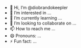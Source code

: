 - 👋 Hi, I’m @diobrandokeepler
- 👀 I’m interested in ...
- 🌱 I’m currently learning ...
- 💞️ I’m looking to collaborate on ...
- 📫 How to reach me ...
- 😄 Pronouns: ...
- ⚡ Fun fact: ...

<!---
Crazydiocccxy/Crazydiocccxy is a ✨ special ✨ repository because its `README.md` (this file) appears on your GitHub profile.
You can click the Preview link to take a look at your changes.
--->
